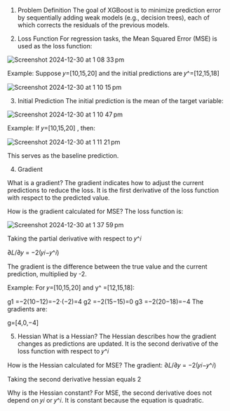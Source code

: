 1. Problem Definition
The goal of XGBoost is to minimize prediction error by sequentially adding weak models (e.g., decision trees), each of which corrects the residuals of the previous models.

2. Loss Function
For regression tasks, the Mean Squared Error (MSE) is used as the loss function:

![Screenshot 2024-12-30 at 1 08 33 pm](https://github.com/user-attachments/assets/d78e2365-aded-4369-b5ac-e512e7dc57b3)

Example: Suppose 
𝑦=[10,15,20]  and the initial predictions are 𝑦^=[12,15,18] 


![Screenshot 2024-12-30 at 1 10 15 pm](https://github.com/user-attachments/assets/6a9b5acc-1daf-4282-b680-95537e377753)

3. Initial Prediction
The initial prediction is the mean of the target variable:

![Screenshot 2024-12-30 at 1 10 47 pm](https://github.com/user-attachments/assets/d98a2d1e-3cfb-462b-81eb-4f3b14ddd768)

Example: If 𝑦=[10,15,20]  , then:

![Screenshot 2024-12-30 at 1 11 21 pm](https://github.com/user-attachments/assets/d6a2ff2c-9c29-48a7-9202-67963153a1a3)

This serves as the baseline prediction.

4. Gradient
   
What is a gradient?
The gradient indicates how to adjust the current predictions to reduce the loss. It is the first derivative of the loss function with respect to the predicted value.

How is the gradient calculated for MSE?
The loss function is:

![Screenshot 2024-12-30 at 1 37 59 pm](https://github.com/user-attachments/assets/6eb68f2b-e248-46fe-808b-5080f16f5870)

Taking the partial derivative with respect to  𝑦^𝑖 

∂𝐿/∂𝑦 = −2(𝑦𝑖−𝑦^𝑖)

The gradient is the difference between the true value and the current prediction, multiplied by -2.

Example: For 
𝑦=[10,15,20] and y^ =[12,15,18]:

g1 =−2(10−12)=−2⋅(−2)=4
g2 =−2(15−15)=0
g3 =−2(20−18)=−4
The gradients are:

g=[4,0,−4]


5. Hessian
What is a Hessian?
The Hessian describes how the gradient changes as predictions are updated. It is the second derivative of the loss function with respect to 
𝑦^𝑖

How is the Hessian calculated for MSE?
The gradient:  ∂𝐿/∂𝑦 = −2(𝑦𝑖−𝑦^𝑖)

Taking the second derivative hessian equals 2

Why is the Hessian constant?
For MSE, the second derivative does not depend on 𝑦𝑖 or 𝑦^𝑖. It is constant because the equation is quadratic.
